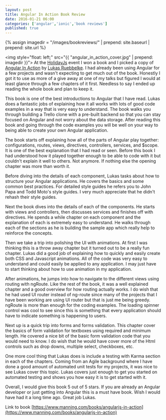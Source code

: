 ```yaml
---
layout: post
title: Angular In Action Book Review  
date: 2016-01-21 06:00
categories: ['angular','ionic','book reviews']
published: true
---
```


{% assign imagedir = "/images/bookreviews/" | prepend: site.baseurl | prepend: site.url %}

<img style="float: left;" src="{{ "angular_in_action_cover.jpg" | prepend: imagedir }}"> At the [HolidayJs](http://holidayjs.com) event I won a book and I picked a copy of [Angular In Action](https://www.manning.com/books/angularjs-in-action) by [Lukas Ruebbelke](http://onehungrymind.com/).  I had already been using Angular for a few projects and wasn't expecting to get much out of the book.  Honestly I got it to use as more of a give away at one of my talks but figured I would at least glance through a few chapters of it first.  Needless to say I ended up reading the whole book and plan to keep it.

This book is one of the best introductions to Angular that I have read.  Lukas does a fantastic jobs of explaining how it all works with lots of good code examples in a way that is very easy to understand.  The book walks you through building a Trello clone with a pre-built backend so that you can stay focused on Angular and not worry about the data storage.  After reading this book and going through the code examples you will be well on your way to being able to create your own Angular application.

The book starts off explaining how all of the parts of Angular play together: configurations, routes, views, directives, controllers, services, and $scope.  It is one of the best explanation that I had read or seen.  Before this book I had  understood how it played together enough to be able to code with it but couldn't explain it well to others.  Not anymore.  If nothing else the opening chapter was more than worth it. 

Before diving into the details of each component, Lukas tasks about how to structure your Angular applications.  He covers the basics and some common best practices.  For detailed style guides he refers you to John Papa and Todd Moto's style guides.  I very much appreciate that he didn't rehash their style guides.  
  
Next the book dives into the details of each of the components.  He starts with views and controllers, then discusses services and  finishes off with directives.  He spends a while chapter on each component and the explanation of each is extremely easy to understand.  He walks through each of the sections as he is building the sample app which really help to reinforce the concepts.   

Then we take a trip into polishing the UI with animations.  At first I was thinking this is a throw away chapter but it turned out to be a really fun chapter.  Lukas did a good job of explaining how to quickly and easily create both CSS and Javascript animations.  All of the code was very easy to understand and could easily be applied to any application.  I may just have to start thinking about how to use animation in my application.  

After animations, he jumps into how to navigate to the different views using routing with ngRoute.  Like the rest of the book, it was a well explained chapter and a good overview for how routing actually works.  I do wish that he had used UI router instead of ng-route since many of the projects that I have been working are using UI router but that is just me being greedy.  ngRoute is more than enough for the coding examples.  The loading spinner control was cool to see since this is something that every application should have to indicate something is happening to users.  

Next up is a quick trip into forms and forms validation.  This chapter cover the basics of form validation for textboxes using required and minimum length.  He covered a nice bit of the basic form validation code that you would need to know.  I do wish that he would have cover more of the Html controls such as drop downs, multiple select, checkboxes, etc.   

One more cool thing that Lukas does is include a testing with Karma section in each of the chapters.  Coming from an Agile background where I have done a good amount of automated unit tests for my projects, it was nice to see Lukas cover this topic.  Lukas covers just enough to get you started on automated testing and shows you how easy it is to get started with it.     

Overall, I would give this book 5 out of 5 stars.  If you are already an Angular developer or just getting into Angular this is a must have book.  Wish I would have had it a long time ago.  Great job Lukas. 

Link to book [https://www.manning.com/books/angularjs-in-action](https://www.manning.com/books/angularjs-in-action)